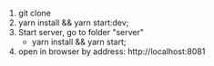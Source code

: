 1) git clone
2) yarn install && yarn start:dev;
3) Start server, go to folder "server"
   - yarn install && yarn start;
4) open in browser by address: http://localhost:8081   
    
